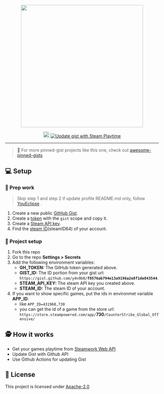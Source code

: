 <p align="center">
   <img width="400" src="https://user-images.githubusercontent.com/8252317/83985151-9e8eaf00-a96a-11ea-9b3c-b654dc9bee2f.png">
   <p align="center">
      <img width="20" height="20" src="https://store.steampowered.com/favicon.ico"></img>
      <a href="https://github.com/y4n9b0/steam/workflows/Update%20gist%20with%20Steam%20Playtime/badge.svg"><img src="https://github.com/y4n9b0/steam/workflows/Update%20gist%20with%20Steam%20Playtime/badge.svg" alt="Update gist with Steam Playtime"></a>
  </p>
</p>

---
> 📌 For more pinned-gist projects like this one, check out [awesome-pinned-gists](https://github.com/matchai/awesome-pinned-gists)

## 💻 Setup

### 🎒 Prep work

> Skip step 1 and step 2 if update profile README.md only, follow [YouEclipse](https://github.com/YouEclipse/YouEclipse) .

1. Create a new public [GitHub Gist](https://gist.github.com/).
2. Create a [token](https://github.com/settings/tokens/new) with the `gist` scope and copy it.
3. Create a [Steam API key](https://steamcommunity.com/dev/apikey).
4. Find the [steam ID]((https://steamid.io))(steamID64) of your account.

### 🚀 Project setup

1. Fork this repo
2. Go to the repo **Settings > Secrets**
3. Add the following environment variables:
   - **GH_TOKEN:** The GitHub token generated above.
   - **GIST_ID:** The ID portion from your gist url: `https://gist.github.com/y4n9b0/`**`f8576ab794e13a9196a2e8f1de843544`**.
   - **STEAM_API_KEY:** The steam API key you created above.
   - **STEAM_ID:** The steam ID of your account.
4. If you want to show specific games, put the ids in environmet variable **APP_ID**:
   - like `APP_ID=431960,730`
   - you can get the id of a game from the store url: `https://store.steampowered.com/app/`**730**`/CounterStrike_Global_Offensive/`

## 🕵️ How it works

- Get your games playtime from [Steamwork Web API](https://partner.steamgames.com/doc/webapi)
- Update Gist with Github API
- Use Github Actions for updating Gist  

## 📄 License

This project is licensed under [Apache-2.0](./LICENSE)

